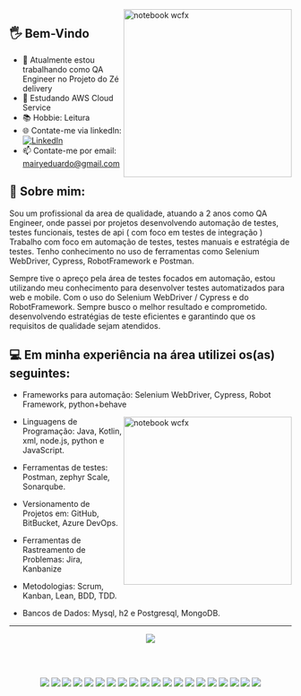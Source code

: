 <img src="[https://www.ze.delivery/_next/image?url=https%3A%2F%2Fcourier-images-web.imgix.net%2Fstatic%2Fimg%2Fwelcome-greeting.png%3Fauto%3Dcompress%2Cformat%26fit%3Dmax%26w%3D112%26h%3D112%26dpr%3D2%26fm%3Dpng&w=256&q=75](https://www.ze.delivery/_next/image?url=https%3A%2F%2Fcourier-images-web.imgix.net%2Fstatic%2Fimg%2Fwelcome-greeting.png%3Fauto%3Dcompress%2Cformat%26fit%3Dmax%26w%3D112%26h%3D112%26dpr%3D2%26fm%3Dpng&w=256&q=75)" min-width="300px" max-width="300px" width="300px" align="right" alt="notebook wcfx">

## 🖐 Bem-Vindo 

- 🔭 Atualmente estou trabalhando como QA Engineer no Projeto do Zé delivery
- 🌱 Estudando AWS Cloud Service
- 📚 Hobbie: Leitura
- 🌐 Contate-me via linkedIn: [![LinkedIn](https://img.shields.io/badge/LinkedIn-%230077B5.svg?logo=linkedin&logoColor=white)](https://linkedin.com/in/mairy-eduardo) 
- 📫 Contate-me por email: mairyeduardo@gmail.com


## 📖 Sobre mim:
Sou um profissional da area de qualidade, atuando a 2 anos como QA Engineer, onde passei por projetos desenvolvendo automação de testes, testes funcionais, testes de api ( com foco em testes de integração )
Trabalho com foco em automação de testes, testes manuais e estratégia de testes. Tenho conhecimento no uso de ferramentas como Selenium WebDriver, Cypress, RobotFramework e Postman.

Sempre tive o apreço pela área de testes focados em automação, estou utilizando meu conhecimento para desenvolver testes automatizados para web e mobile. Com o uso do Selenium WebDriver / Cypress e do RobotFramework.
Sempre busco o melhor resultado e comprometido. desenvolvendo estratégias de teste eficientes e garantindo que os requisitos de qualidade sejam atendidos.

## 💻 Em minha experiência na área utilizei os(as) seguintes:

- Frameworks para automação:
Selenium WebDriver, Cypress, Robot Framework, python+behave

<img src="https://raw.githubusercontent.com/MicaelliMedeiros/micaellimedeiros/master/image/computer-illustration.png" min-width="300px" max-width="300px" width="300px" align="right" alt="notebook wcfx">

- Linguagens de Programação: 
Java, Kotlin, xml, node.js, python e JavaScript.

- Ferramentas de testes: 
Postman, zephyr Scale, Sonarqube. 

- Versionamento de Projetos em: 
GitHub, BitBucket, Azure DevOps. 

- Ferramentas de Rastreamento de Problemas: 
Jira, Kanbanize

- Metodologias: 
Scrum, Kanban, Lean, BDD, TDD. 

- Bancos de Dados: 
Mysql, h2 e Postgresql, MongoDB.

---

<div>
  <p align="center">
  <img align="center" src="https://github-readme-stats.vercel.app/api/top-langs/?username=mairyeduardo&theme=blueberry&hide_border=false&include_all_commits=false&count_private=true&layout=compact"/>
</div>

<div>
  </br>
  </br>
    <p align="center">
    <img src="https://img.shields.io/badge/java-%23ED8B00.svg?style=for-the-badge&logo=openjdk&logoColor=white">
    <img src="https://img.shields.io/badge/javascript-%23323330.svg?style=for-the-badge&logo=javascript&logoColor=%23F7DF1E">
    <img src="https://img.shields.io/badge/kotlin-%237F52FF.svg?style=for-the-badge&logo=kotlin&logoColor=white">
    <img src="https://img.shields.io/badge/python-3670A0?style=for-the-badge&logo=python&logoColor=ffdd54">
    <img src="https://img.shields.io/badge/AWS-%23FF9900.svg?style=for-the-badge&logo=amazon-aws&logoColor=white">
    <img src="https://img.shields.io/badge/datadog-%23632CA6.svg?style=for-the-badge&logo=datadog&logoColor=white">
    <img src="https://img.shields.io/badge/node.js-6DA55F?style=for-the-badge&logo=node.js&logoColor=white">
    <img src="https://img.shields.io/badge/react-%2320232a.svg?style=for-the-badge&logo=react&logoColor=%2361DAFB">
    <img src="https://img.shields.io/badge/jenkins-%232C5263.svg?style=for-the-badge&logo=jenkins&logoColor=white">
    <img src="https://img.shields.io/badge/Amazon%20DynamoDB-4053D6?style=for-the-badge&logo=Amazon%20DynamoDB&logoColor=white">
    <img src="https://img.shields.io/badge/cassandra-%231287B1.svg?style=for-the-badge&logo=apache-cassandra&logoColor=white">
    <img src="https://img.shields.io/badge/mysql-%2300000f.svg?style=for-the-badge&logo=mysql&logoColor=white">
    <img src="https://img.shields.io/badge/redis-%23DD0031.svg?style=for-the-badge&logo=redis&logoColor=white">
    <img src="https://img.shields.io/badge/confluence-%23172BF4.svg?style=for-the-badge&logo=confluence&logoColor=white">
    <img src="https://img.shields.io/badge/docker-%230db7ed.svg?style=for-the-badge&logo=docker&logoColor=white">
    <img src="https://img.shields.io/badge/jira-%230A0FFF.svg?style=for-the-badge&logo=jira&logoColor=white">
    <img src="https://img.shields.io/badge/Postman-FF6C37?style=for-the-badge&logo=postman&logoColor=white">
    <img src="https://img.shields.io/badge/Notion-%23000000.svg?style=for-the-badge&logo=notion&logoColor=white">
    <img src="https://img.shields.io/badge/SonarQube-black?style=for-the-badge&logo=sonarqube&logoColor=4E9BCD">
    <img src="https://img.shields.io/badge/-Swagger-%23Clojure?style=for-the-badge&logo=swagger&logoColor=white">      
  </br>
  </br>
</div>
